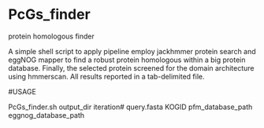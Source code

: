 # PcGs_finder
protein homologous finder


A simple shell script to apply pipeline employ jackhmmer protein search and eggNOG mapper to find a robust protein homologous within a big protein database. Finally, the selected protein screened for the domain architecture using hmmerscan. All results reported in a tab-delimited file.


#USAGE

PcGs_finder.sh output_dir iteration# query.fasta KOGID pfm_database_path eggnog_database_path

